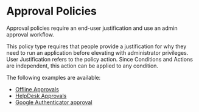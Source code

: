 [title]: # (Approval Policies)
[tags]: # (workflows)
[priority]: # (1)
# Approval Policies

Approval policies require an end-user justification and use an admin approval workflow.

This policy type requires that people provide a justification for why they need to run an application before elevating with administrator privileges. User Justification refers to the policy action. Since Conditions and Actions are independent, this action can be applied to any condition.

The following examples are available:

* [Offline Approvals](offline_approval.md)
* [HelpDesk Approvals](helpdesk.md)
* [Google Authenticator approval](google-authenticator.md)
